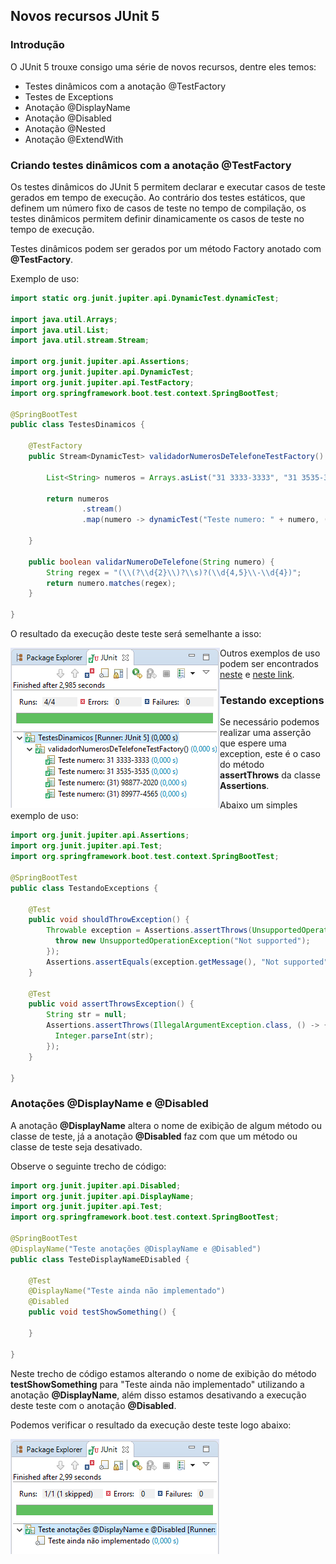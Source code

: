 ## Novos recursos JUnit 5



### Introdução

O JUnit 5 trouxe consigo uma série de novos recursos, dentre eles temos:

 - Testes dinâmicos com a anotação @TestFactory
 - Testes de Exceptions 
 - Anotação @DisplayName 
 - Anotação @Disabled 
 - Anotação @Nested 
 - Anotação @ExtendWith 



### Criando testes dinâmicos com a anotação @TestFactory

Os testes dinâmicos do JUnit 5 permitem declarar e executar casos de teste gerados em tempo de execução. Ao contrário dos testes estáticos, que definem um número fixo de casos de teste no tempo de compilação, os testes dinâmicos permitem definir dinamicamente os casos de teste no tempo de execução.

Testes dinâmicos podem ser gerados por um método Factory anotado com **@TestFactory**.

Exemplo de uso:

```java
import static org.junit.jupiter.api.DynamicTest.dynamicTest;

import java.util.Arrays;
import java.util.List;
import java.util.stream.Stream;

import org.junit.jupiter.api.Assertions;
import org.junit.jupiter.api.DynamicTest;
import org.junit.jupiter.api.TestFactory;
import org.springframework.boot.test.context.SpringBootTest;

@SpringBootTest
public class TestesDinamicos {

	@TestFactory
	public Stream<DynamicTest> validadorNumerosDeTelefoneTestFactory() {
		
		List<String> numeros = Arrays.asList("31 3333-3333", "31 3535-3535", "(31) 98877-2020", "(31) 89977-4565");
		
		return numeros
				.stream()
				.map(numero -> dynamicTest("Teste numero: " + numero, () -> Assertions.assertTrue(validarNumeroDeTelefone(numero))));
		
	}
	
	public boolean validarNumeroDeTelefone(String numero) {
		String regex = "(\\(?\\d{2}\\)?\\s)?(\\d{4,5}\\-\\d{4})";
		return numero.matches(regex);
	}
	
}
```

O resultado da execução deste teste será semelhante a isso:

<img src="./imagens/resultado-execucao-junit5-p1.PNG" style="float: left"/>

Outros exemplos de uso podem ser encontrados [neste]( https://github.com/junit-team/junit5/blob/master/documentation/src/test/java/example/DynamicTestsDemo.java ) e [neste link]( https://www.programcreek.com/java-api-examples/index.php?api=org.junit.jupiter.api.TestFactory).



### Testando exceptions

Se necessário podemos realizar uma asserção que espere uma exception, este é o caso do método **assertThrows** da classe **Assertions**.

Abaixo um simples exemplo de uso:

```java
import org.junit.jupiter.api.Assertions;
import org.junit.jupiter.api.Test;
import org.springframework.boot.test.context.SpringBootTest;

@SpringBootTest
public class TestandoExceptions {

	@Test
	public void shouldThrowException() {
	    Throwable exception = Assertions.assertThrows(UnsupportedOperationException.class, () -> {
	      throw new UnsupportedOperationException("Not supported");
	    });
	    Assertions.assertEquals(exception.getMessage(), "Not supported");
	}
	
	@Test
	public void assertThrowsException() {
	    String str = null;
	    Assertions.assertThrows(IllegalArgumentException.class, () -> {
	      Integer.parseInt(str);
	    });
	}
	
}
```





### Anotações @DisplayName e @Disabled

A anotação **@DisplayName** altera o nome de exibição de algum método ou classe de teste, já a anotação **@Disabled** faz com que um método ou classe de teste seja desativado.

Observe o seguinte trecho de código:

```java
import org.junit.jupiter.api.Disabled;
import org.junit.jupiter.api.DisplayName;
import org.junit.jupiter.api.Test;
import org.springframework.boot.test.context.SpringBootTest;

@SpringBootTest
@DisplayName("Teste anotações @DisplayName e @Disabled")
public class TesteDisplayNameEDisabled {

	@Test
	@DisplayName("Teste ainda não implementado")
	@Disabled
	public void testShowSomething() {
		
	}
	
}
```

Neste trecho de código estamos alterando o nome de exibição do método **testShowSomething** para "Teste ainda não implementado" utilizando a anotação **@DisplayName**, além disso estamos desativando a execução deste teste com o anotação **@Disabled**.

Podemos verificar o resultado da execução deste teste logo abaixo:

<img src="./imagens/resultado-execucao-junit5-p2.PNG" style="float: left"/>



